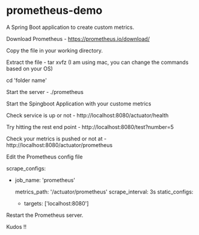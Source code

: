 # prometheus-demo
A Spring Boot application to create custom metrics.

Download Prometheus - https://prometheus.io/download/

Copy the file in your working directory.

Extract the file - tar xvfz <file-name> (I am using mac, you can change the commands based on your OS)
  
cd 'folder name'
  
Start the server - ./prometheus

  
Start the Spingboot Application with your custome metrics
  
Check service is up or not - http://localhost:8080/actuator/health
  
Try hitting the rest end point - http://localhost:8080/test?number=5
  
Check your metrics is pushed or not at - http://localhost:8080/actuator/prometheus

Edit the Prometheus config file

scrape_configs:
  - job_name: 'prometheus'

    metrics_path: '/actuator/prometheus'
    scrape_interval: 3s
    static_configs:
    - targets: ['localhost:8080']
    
 Restart the Prometheus server.
 
 Kudos !!


